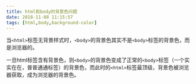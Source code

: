 ```yaml
---
title: html和body的背景色问题
date: 2018-11-08 11:15:57
tags: [html,body,background-color]
---
```


当`<html>`标签无背景样式时，`<body>`的背景色其实不是`<body>`标签的背景色，而是浏览器的。

一旦html标签含有背景色，则`<body>`的背景色变成了正常的`<body>`标签（一个实实在在，普普通通标签）的背景色，而此时的`<html>`标签最顶级，背景色被浏览器获取，成为浏览器的背景色。 
